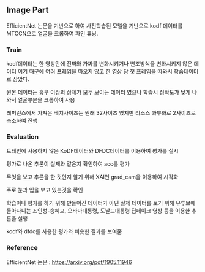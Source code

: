 ## Image Part

EfficientNet 논문을 기반으로 하여 사전학습된 모델을 기반으로 kodf 데이터를 MTCCN으로 얼굴을 크롭하여 파인 튜닝.

### Train

kodf데이터는 한 영상안에 진짜와 가짜를 변화시키거나 변조방식을 변화시키지 않은 데이터 이기 때문에
여러 프레임을 따오지 않고 한 영상 당 첫 프레임을 따와서 학습데이터로 삼았다.

원본 데이터는 흉부 이상의 상체가 모두 보이는 데이터 였으나 학습시 정확도가 낮게 나와서 얼굴부분을 크롭하여 사용

레퍼런스에서 가져온 베치사이즈는 원래 32사이즈 였지만 리소스 과부화로 2사이즈로 축소하여 진행

### Evaluation

트레인에 사용하지 않은 KoDF데이터와 DFDC데이터를 이용하여 평가를 실시

평가로 나온 추론이 실제와 같은지 확인하여 acc를 평가

무엇을 보고 추론을 한 것인지 알기 위해 XAI인 grad_cam을 이용하여 시각화

주로 눈과 입을 보고 있는것을 확인

학습이나 평가를 하기 위해 만들어진 데이터가 아닌 실제 데이터를 보기 위해
유투브에 돌아다니는 조인성-송혜교, 오바마대통령, 도날드대통령 딥페이크 영상 등을 이용한 추론을 실행

kodf와 dfdc를 사용한 평가와 비슷한 결과를 보여줌

### Reference

EfficientNet 논문 : https://arxiv.org/pdf/1905.11946
